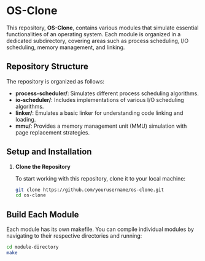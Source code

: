 # OS-Clone

This repository, **OS-Clone**, contains various modules that simulate essential functionalities of an operating system. Each module is organized in a dedicated subdirectory, covering areas such as process scheduling, I/O scheduling, memory management, and linking.

## Repository Structure

The repository is organized as follows:

- **process-scheduler/**: Simulates different process scheduling algorithms.
- **io-scheduler/**: Includes implementations of various I/O scheduling algorithms.
- **linker/**: Emulates a basic linker for understanding code linking and loading.
- **mmu/**: Provides a memory management unit (MMU) simulation with page replacement strategies.

## Setup and Installation

1. **Clone the Repository**

   To start working with this repository, clone it to your local machine:

   ```bash
   git clone https://github.com/yourusername/os-clone.git
   cd os-clone

## Build Each Module

Each module has its own makefile. You can compile individual modules by navigating to their respective directories and running:

   ```bash
   cd module-directory
   make
